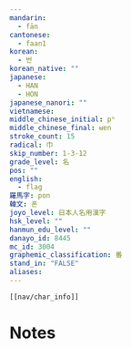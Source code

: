```yaml
---
mandarin:
  - fān
cantonese:
  - faan1
korean:
  - 번
korean_native: ""
japanese:
  - HAN
  - HON
japanese_nanori: ""
vietnamese:
middle_chinese_initial: pʰ
middle_chinese_final: ʉɐn
stroke_count: 15
radical: 巾
skip_number: 1-3-12
grade_level: 名
pos: ""
english:
  - flag
羅馬字: pon
韓文: 폰
joyo_level: 日本人名用漢字
hsk_level: ""
hanmun_edu_level: ""
danayo_id: 8445
mc_id: 3004
graphemic_classification: 番
stand_in: "FALSE"
aliases:
---
```

```meta-bind-embed
[[nav/char_info]]
```

# Notes
